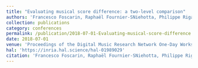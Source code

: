 ```yaml
---
title: "Evaluating musical score difference: a two-level comparison"
authors: 'Francesco Foscarin, Raphaël Fournier-SNiehotta, Philippe Rigaux, Florent Jacquemard'
collection: publications
category: conferences
permalink: /publication/2018-07-01-Evaluating-musical-score-difference
date: 2018-07-01
venue: 'Proceedings of the Digital Music Research Network One-Day Workshop 2018 (DMRN+13)'
hal: 'https://inria.hal.science/hal-01989029'
citation: 'Francesco Foscarin, Raphaël Fournier-SNiehotta, Philippe Rigaux, Florent Jacquemard, &quot;Evaluating musical score difference: a two-level comparison&quot; In Proceedings of the Digital Music Research Network One-Day Workshop 2018 (DMRN+13), 2018.'
---
```

